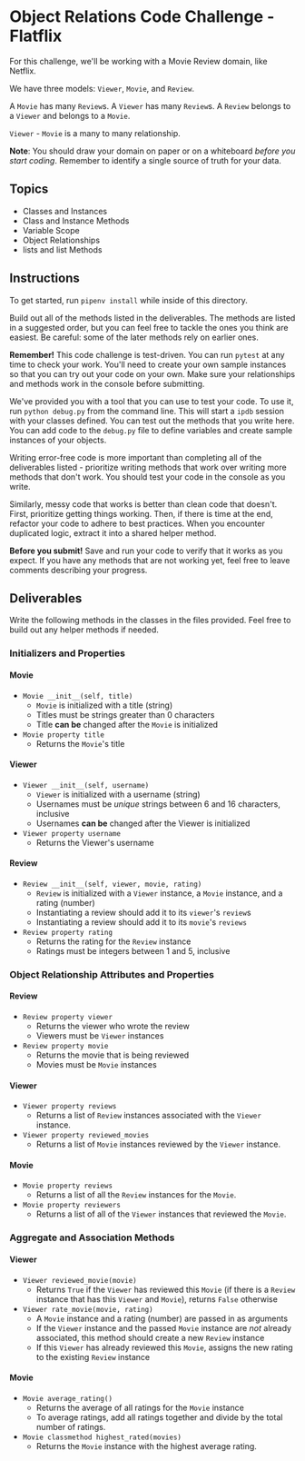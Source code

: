 # Object Relations Code Challenge - Flatflix

For this challenge, we'll be working with a Movie Review domain, like Netflix.

We have three models: `Viewer`, `Movie`, and `Review`.

A `Movie` has many `Review`s. A `Viewer` has many `Review`s. A `Review` belongs
to a `Viewer` and belongs to a `Movie`.

`Viewer` - `Movie` is a many to many relationship.

**Note**: You should draw your domain on paper or on a whiteboard _before you
start coding_. Remember to identify a single source of truth for your data.

## Topics

- Classes and Instances
- Class and Instance Methods
- Variable Scope
- Object Relationships
- lists and list Methods

## Instructions

To get started, run `pipenv install` while inside of this directory.

Build out all of the methods listed in the deliverables. The methods are listed
in a suggested order, but you can feel free to tackle the ones you think are
easiest. Be careful: some of the later methods rely on earlier ones.

**Remember!** This code challenge is test-driven. You can run `pytest` at any
time to check your work.
You'll need to create your own sample instances so that you can try out your
code on your own. Make sure your relationships and methods work in the console
before submitting.

We've provided you with a tool that you can use to test your code. To use it,
run `python debug.py` from the command line. This will start a `ipdb` session
with your classes defined. You can test out the methods that you write here. You
can add code to the `debug.py` file to define variables and create sample
instances of your objects.

Writing error-free code is more important than completing all of the
deliverables listed - prioritize writing methods that work over writing more
methods that don't work. You should test your code in the console as you write.

Similarly, messy code that works is better than clean code that doesn't. First,
prioritize getting things working. Then, if there is time at the end, refactor
your code to adhere to best practices. When you encounter duplicated logic,
extract it into a shared helper method.

**Before you submit!** Save and run your code to verify that it works as you
expect. If you have any methods that are not working yet, feel free to leave
comments describing your progress.

## Deliverables

Write the following methods in the classes in the files provided. Feel free to
build out any helper methods if needed.

### Initializers and Properties

#### Movie

- `Movie __init__(self, title)`
  - `Movie` is initialized with a title (string)
  - Titles must be strings greater than 0 characters
  - Title **can be** changed after the `Movie` is initialized
- `Movie property title`
  - Returns the `Movie`'s title

#### Viewer

- `Viewer __init__(self, username)`
  - `Viewer` is initialized with a username (string)
  - Usernames must be _unique_ strings between 6 and 16 characters, inclusive
  - Usernames **can be** changed after the Viewer is initialized
- `Viewer property username`
  - Returns the Viewer's username

#### Review

- `Review __init__(self, viewer, movie, rating)`
  - `Review` is initialized with a `Viewer` instance, a `Movie` instance, and a
    rating (number)
  - Instantiating a review should add it to its `viewer`'s `review`s
  - Instantiating a review should add it to its `movie`'s `reviews`
- `Review property rating`
  - Returns the rating for the `Review` instance
  - Ratings must be integers between 1 and 5, inclusive

### Object Relationship Attributes and Properties

#### Review

- `Review property viewer`
  - Returns the viewer who wrote the review
  - Viewers must be `Viewer` instances
- `Review property movie`
  - Returns the movie that is being reviewed
  - Movies must be `Movie` instances

#### Viewer

- `Viewer property reviews`
  - Returns a list of `Review` instances associated with the `Viewer` instance.
- `Viewer property reviewed_movies`
  - Returns a list of `Movie` instances reviewed by the `Viewer` instance.

#### Movie

- `Movie property reviews`
  - Returns a list of all the `Review` instances for the `Movie`.
- `Movie property reviewers`
  - Returns a list of all of the `Viewer` instances that reviewed the `Movie`.

### Aggregate and Association Methods

#### Viewer

- `Viewer reviewed_movie(movie)`
  - Returns `True` if the `Viewer` has reviewed this `Movie` (if there is a
    `Review` instance that has this `Viewer` and `Movie`), returns `False`
    otherwise
- `Viewer rate_movie(movie, rating)`
  - A `Movie` instance and a rating (number) are passed in as arguments
  - If the `Viewer` instance and the passed `Movie` instance are _not_ already
    associated, this method should create a new `Review` instance
  - If this `Viewer` has already reviewed this `Movie`, assigns the new rating
    to the existing `Review` instance

#### Movie

- `Movie average_rating()`
  - Returns the average of all ratings for the `Movie` instance
  - To average ratings, add all ratings together and divide by the total number
    of ratings.
- `Movie classmethod highest_rated(movies)`
  - Returns the `Movie` instance with the highest average rating.
